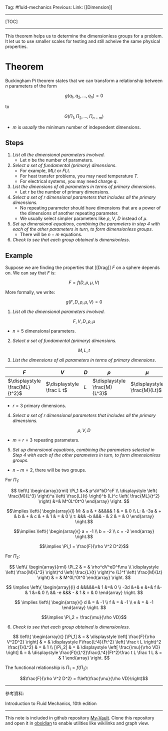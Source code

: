 Tag: #fluid-mechanics 
Previous: 
Link: [[Dimension]]

---

[TOC]

---

This theorem helps us to determine the dimensionless groups for a problem. It let us to use smaller scales for testing and still acheive the same physical properties.

# Theorem

Buckingham Pi theorem states that we can transform a relationship between $n$ parameters of the form

$$g(q_1, q_2, \dots, q_n) = 0$$

to

$$G(\Pi_1, \Pi_2, \dots, \Pi_{n - m})$$

- $m$ is *usually* the minimum number of independent dimensions.

## Steps

1. *List all the dimensional parameters involved.*
	- Let $n$ be the number of parameters.
2. *Select a set of fundamental (primary) dimensions*.
	- For example, $MLt$ or $FLt$.
	- For heat transfer problems, you may need temperature $T$.
	- For electrical systems, you may need charge $q$.
3. *List the dimensions of all parameters in terms of primary dimensions*.
	- Let $r$ be the number of primary dimensions.
4. *Select a set of $r$ dimensional parameters that includes all the primary dimensions.*
	- No repeating parameter should have dimensions that are a power of the dimensions of another repeating parameter.
	- We usually select simpler parameters like $\rho$, $V$, $D$ instead of $\mu$.
5. *Set up dimensional equations, combining the parameters in step 4 with each of the other parameters in turn, to form dimensionless groups*.
	- There will be $n - m$ equations.
6. *Check to see that each group obtained is dimensionless*.

## Example

Suppose we are finding the properties that [[Drag]] $F$ on a sphere depends on. We can say that $F$ is:

$$F = f(D, \rho, \mu, V)$$

More formally, we write:

$$g(F, D, \rho, \mu, V) = 0$$

1. *List all the dimensional parameters involved.*

$$F, V, D, \rho, \mu$$

- $n = 5$ dimensional parameters.

2. *Select a set of fundamental (primary) dimensions.*

$$M, L, t$$

3. *List the dimensions of all parameters in terms of primary dimensions*.

| $F$                            | $V$                       | $D$ | $\rho$                        | $\mu$          |
| ------------------------------ | ------------------------- | --- | ----------------------------- | -------------- |
| $\displaystyle \frac{ML}{t^2}$ | $\displaystyle \frac L t$ | $L$ | $\displaystyle \frac{M}{L^3}$ | $\displaystyle \frac{M}{Lt}$ | 

- $r= 3$ primary dimensions.

4. *Select a set of $r$ dimensional parameters that includes all the primary dimensions.* 

$$\rho, V, D$$

- $m = r = 3$ repeating parameters.

5. *Set up dimensional equations, combining the parameters selected in Step 4 with each of the other parameters in turn, to form dimensionless groups*.

- $n - m = 2$, there will be two groups.

For $\Pi_1$:

$$
\left\{
	\begin{array}{rml}
		\Pi_1 &=& p^aV^bD^cF \\
		\displaystyle
		\left(
			\frac{M}{L^3}
		\right)^a
		\left(
			\frac{L}{t}
		\right)^b
		(L)^c
		\left(
			\frac{ML}{t^2}
		\right) &=&
		M^0L^0t^0
	\end{array}
\right.
$$

$$\implies 
\left\{
	\begin{array}{l}
		M: & a & + &&&&& 1 & = & 0 \\
		L: & -3a & + & b & + & c & + & 1 & = & 0 \\
		t: &&& -b &&& - & 2 & = & 0
	\end{array}
\right.$$

$$\implies \left\{
	\begin{array}{}
		a = -1 \\
		b = -2 \\
		c = -2
	\end{array}
\right.$$

$$\implies \Pi_1 = \frac{F}{\rho V^2 D^2}$$

For $\Pi_2$:

$$
\left\{
	\begin{array}{rml}
		\Pi_2 & = & \rho^dV^eD^f\mu \\
		\displaystyle
		\left(
			\frac{M}{L^3}
		\right)^d
		\left(
			\frac{L}{t}
		\right)^e
		(L)^f
		\left(
			\frac{M}{Lt}
		\right) & = & 
		M^0L^0t^0
	\end{array}
\right.
$$

$$
\implies
\left\{
	\begin{array}{l}
		d &&&&&+& 1 &=& 0 \\
		-3d &+& e &+& f &-& 1 &=& 0 \\
		&& -e &&& - & 1 & = & 0
	\end{array}
\right.
$$

$$
\implies 
\left\{
	\begin{array}{}
		d & = & -1 \\
		f & = & -1 \\
		e & = & -1
	\end{array}
\right.
$$

$$\implies \Pi_2 = \frac{\mu}{\rho VD}$$

6. *Check to see that each group obtained is dimensionless.*

$$
\left\{
	\begin{array}{}
		[\Pi_1] & = & 
		\displaystyle
		\left[
			\frac{F}{\rho V^2D^2}
		\right] & = &
		\displaystyle
		F\frac{L^4}{Ft^2}
		\left(
			\frac t L
		\right)^2 \frac{1}{L^2} & = & 1 \\
		[\Pi_2] & = & 
		\displaystyle
		\left[
			\frac{\mu}{\rho VD}
		\right] & = & 
		\displaystyle
		\frac{Ft}{L^2}\frac{L^4}{Ft^2}\frac t L \frac 1 L & = & 1
	\end{array}
\right.
$$

The functional relationship is $\Pi_1 = f(\Pi_2)$:

$$\frac{F}{\rho V^2 D^2} = f\left(\frac{\mu}{\rho VD}\right)$$

---

參考資料:

Introduction to Fluid Mechanics, 10th edition

---

This note is included in github repository [My-Vault](https://github.com/LittleD3092/My-Vault.git). Clone this repository and open it in [obsidian](https://obsidian.md/) to enable utilities like wikilinks and graph view.